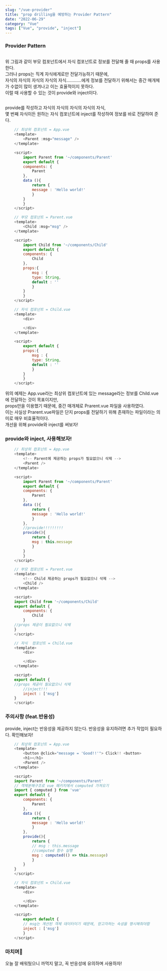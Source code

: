 ```yaml
---
slug: "/vue-provider"
title: "prop drilling을 예방하는 Provider Pattern"
date: "2022-06-29"
category: "Vue"
tags: ["Vue", "provide", "inject"]
---
```


### Provider Pattern

<img src="https://busy-joj.github.io/public/img/props.png" alt="">

위 그림과 같이 부모 컴포넌트에서 자식 컴포넌트로 정보를 전달해 줄 때 props를 사용한다.  
그러나 props는 직계 자식에게로만 전달가능하기 때문에,  
자식의 자식의 자식의 자식의 자식…………에게 정보를 전달하기 위해서는 중간 매개체가 수없이 많이 생겨나고 이는 효율적이지 못하다.  
이럴 때 사용할 수 있는 것이 provide와 inject이다.

<img src="https://busy-joj.github.io/public/img/provide.png" alt="">

provide를 작성하고 자식의 자식의 자식의 자식의 자식,  
몇 번째 자식이든 원하는 자식 컴포넌트에 inject를 작성하여 정보를 바로 전달하여 준다.

```javascript
    // 최상위 컴포넌트 = App.vue
    <template>
        <Parent :msg="message" />
    </template>

    <script>
        import Parent from '~/components/Parent'
        export default {
        components: {
            Parent
        },
        data (){
            return {
            message : 'Hello world!'
            }
        }
        }
    </script>
```

```javascript
    // 부모 컴포넌트 = Parent.vue
    <template>
        <Child :msg="msg" />
    </template>

    <script>
        import Child from '~/components/Child'
        export default {
        components: {
            Child
        },
        props:{
            msg : {
            type: String,
            default : ''
            }
        }
        }
    </script>
```

```javascript
    // 자식 컴포넌트 = Child.vue
    <template>
        <div>

        </div>
    </template>

    <script>
        export default {
        props:{
            msg : {
            type: String,
            default : ''
            }
        }
        }
    </script>
```

위의 예제는 App.vue라는 최상위 컴포넌트에 있는 message라는 정보를 Child.vue에 전달하는 것이 목표이지만,  
props만을 이용했기 때문에, 중간 매개체로 Prarent.vue 파일을 사용하였다.  
이는 사실상 Prarent.vue파일은 단지 props를 전달하기 위해 존재하는 파일이라는 의미로 매우 비효율적이다.  
개선을 위해 provide와 inject를 써보자!

### provide와 inject, 사용해보자!

```javascript
    // 최상위 컴포넌트 = App.vue
    <template>
        <!-- Parent에 제공하는 props가 필요없으니 삭제 -->
        <Parent />
    </template>

    <script>
        import Parent from '~/components/Parent'
        export default {
        components: {
            Parent
        },
        data (){
            return {
            message : 'Hello world!'
            }
        },
        //provide!!!!!!!!!
        provide(){
            return {
            msg : this.message
            }
        }
        }
    </script>
```

```javascript
    // 부모 컴포넌트 = Parent.vue
    <template>
        <!-- Child 제공하는 props가 필요없으니 삭제 -->
        <Child />
    </template>

    <script>
    import Child from '~/components/Child'
    export default {
        components: {
            Child
        }
    //props 제공이 필요없으니 삭제
    }
    </script>
```

```javascript
    // 자식  컴포넌트 = Child.vue
    <template>
        <div>

        </div>
    </template>

    <script>
    export default {
    //props 제공이 필요없으니 삭제
        //inject!!!
        inject : ['msg']
    }
    </script>
```

### 주의사항 (feat.반응성)

provide, inject는 반응성을 제공하지 않는다. 반응성을 유지하려면 추가 작업이 필요하다. 확인해보자!

```javascript
    // 최상위 컴포넌트 = App.vue
    <template>
        <button @click="message = 'Good!!'"> Click!! <button>
        <h1></h1>
        <Parent />
    </template>

    <script>
    import Parent from '~/components/Parent'
    // 객체분해구조로 vue 패키지에서 computed 가져오기
    import { computed } from 'vue'
    export default {
        components: {
            Parent
        },
        data (){
            return {
            message : 'Hello world!'
            }
        },
        provide(){
            return {
            // msg : this.message
            //computed 함수 실행
            msg : computed(() => this.message)
            }
        }
    }
    </script>
```

```javascript
    // 자식 컴포넌트 = Child.vue
    <template>
        <div>

        </div>
    </template>

    <script>
        export default {
        // msg는 계산된 객체 데이터이기 때문에, 얻고자하는 속성을 명시해줘야함
        inject : ['msg']
        }
    </script>
```

### 마치며🎉

오늘 잘 배워뒀으니 까먹지 말고, 꼭 반응성에 유의하며 사용하자!
